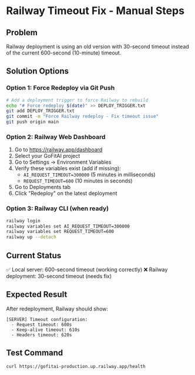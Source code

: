 # Railway Timeout Fix - Manual Steps

## Problem
Railway deployment is using an old version with 30-second timeout instead of the current 600-second (10-minute) timeout.

## Solution Options

### Option 1: Force Redeploy via Git Push
```bash
# Add a deployment trigger to force Railway to rebuild
echo "# Force redeploy $(date)" >> DEPLOY_TRIGGER.txt
git add DEPLOY_TRIGGER.txt
git commit -m "Force Railway redeploy - Fix timeout issue"
git push origin main
```

### Option 2: Railway Web Dashboard
1. Go to https://railway.app/dashboard
2. Select your GoFitAI project
3. Go to Settings → Environment Variables
4. Verify these variables exist (add if missing):
   - `AI_REQUEST_TIMEOUT=300000` (5 minutes in milliseconds)
   - `REQUEST_TIMEOUT=600` (10 minutes in seconds)
5. Go to Deployments tab
6. Click "Redeploy" on the latest deployment

### Option 3: Railway CLI (when ready)
```bash
railway login
railway variables set AI_REQUEST_TIMEOUT=300000
railway variables set REQUEST_TIMEOUT=600
railway up --detach
```

## Current Status
✅ Local server: 600-second timeout (working correctly)
❌ Railway deployment: 30-second timeout (needs fix)

## Expected Result
After redeployment, Railway should show:
```
[SERVER] Timeout configuration:
  - Request timeout: 600s
  - Keep-alive timeout: 610s  
  - Headers timeout: 620s
```

## Test Command
```bash
curl https://gofitai-production.up.railway.app/health
```
